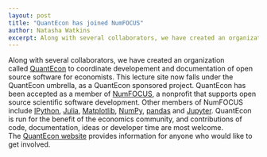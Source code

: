 ```yaml
---
layout: post
title: "QuantEcon has joined NumFOCUS"
author: Natasha Watkins
excerpt: Along with several collaborators, we have created an organization called QuantEcon
---
```


Along with several collaborators, we have created an organization called [QuantEcon](http://quantecon.org/index.html) to coordinate developement and documentation of open source software for economists. This lecture site now falls under the QuantEcon umbrella, as a QuantEcon sponsored project. QuantEcon has been accepted as a member of [NumFOCUS](http://www.numfocus.org/), a nonprofit that supports open source scientific software development. Other members of NumFOCUS include [IPython](http://ipython.org/), [Julia](http://julialang.org/), [Matplotlib](http://matplotlib.org/), [NumPy](http://www.numpy.org/), [pandas](http://pandas.pydata.org/) and [Jupyter](https://jupyter.org/). QuantEcon is run for the benefit of the economics community, and contributions of code, documentation, ideas or developer time are most welcome. The [QuantEcon website](http://quantecon.org/index.html) provides information for anyone who would like to get involved.